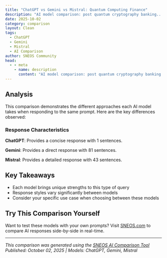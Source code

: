 ```yaml
---
title: "ChatGPT vs Gemini vs Mistral: Quantum Computing Finance"
description: "AI model comparison: post quantum cryptography banking..."
date: 2025-10-02
category: comparison
layout: Clean
tags:
  - ChatGPT
  - Gemini
  - Mistral
  - AI Comparison
author: SNEOS Community
head:
  - - meta
    - name: description
      content: "AI model comparison: post quantum cryptography banking..."
---
```


<ChatComparison
  title="ChatGPT vs Gemini vs Mistral: Quantum Computing Finance"
  prompt="post quantum cryptography banking"
  :responses='{
    "ChatGPT": "Error calling OpenAI API.",
    "Gemini": "Okay, let\u0027s dive into the world of Post-Quantum Cryptography (PQC) and its implications for the banking sector. This is a critical area because the advent of quantum computers poses a significant threat to the security of current banking systems.\n\n**The Threat: Quantum Computers and Current Cryptography**\n\n*   **Current Encryption Relying on Math:**  Most of the cryptographic algorithms used today (like RSA, ECC - Elliptic Curve Cryptography) rely on the computational difficulty of certain mathematical problems, such as factoring large numbers or solving the discrete logarithm problem.\n*   **Shor\u0027s Algorithm:**  Quantum computers, using algorithms like Shor\u0027s algorithm, can solve these problems exponentially faster than classical computers. This means that existing encryption standards could be broken relatively easily by a sufficiently powerful quantum computer.\n*   **Banking is a Prime Target:** Banks are a massive repository of sensitive financial data, making them a prime target for malicious actors. If a quantum computer could break the encryption protecting this data, the consequences could be catastrophic (massive theft, systemic instability, loss of customer trust, etc.).\n\n**Post-Quantum Cryptography (PQC): The Solution**\n\nPQC refers to cryptographic algorithms that are believed to be resistant to attacks by both classical and quantum computers. These algorithms are based on different mathematical problems that are thought to be hard even for quantum computers.\n\n**Key PQC Approaches**\n\nSeveral families of PQC algorithms are being actively researched and developed:\n\n*   **Lattice-based cryptography:** Based on the difficulty of solving problems on mathematical lattices. (e.g., Crystals-Kyber, Crystals-Dilithium)\n*   **Code-based cryptography:** Relies on the difficulty of decoding general error-correcting codes. (e.g., Classic McEliece)\n*   **Multivariate cryptography:**  Uses systems of multivariate polynomials over finite fields. (e.g., Rainbow)\n*   **Hash-based cryptography:** Relies on the security of hash functions.  (e.g., SPHINCS\u002B)\n*   **Isogeny-based cryptography:** Based on the difficulty of finding isogenies between elliptic curves. (e.g., SIKE - now broken, highlighting the need for caution and ongoing research)\n\n**PQC in Banking: What Needs to Happen**\n\nBanks need to take a proactive and multi-faceted approach to adopt PQC:\n\n1.  **Awareness and Risk Assessment:**\n    *   Banks need to understand the quantum threat and assess their exposure.\n    *   Identify which systems are most vulnerable (e.g., online banking, payment processing, data storage).\n    *   Quantify the potential impact of a successful quantum attack.\n    *   Prioritize systems for PQC migration based on risk.\n\n2.  **Monitoring and Research:**\n    *   Stay up-to-date with the latest developments in PQC research and standardization.\n    *   Follow the progress of organizations like NIST (National Institute of Standards and Technology) in their PQC standardization process. (NIST has already announced the first set of PQC algorithms to be standardized).\n    *   Participate in industry groups and forums to share knowledge and best practices.\n\n3.  **Testing and Experimentation:**\n    *   Pilot PQC algorithms in non-critical environments to gain experience with their implementation and performance.\n    *   Evaluate the impact of PQC on existing systems and infrastructure.\n    *   Test the integration of PQC with different hardware and software platforms.\n    *   Consider using hybrid approaches, combining existing encryption with PQC algorithms.\n\n4.  **Migration Planning:**\n    *   Develop a detailed migration plan for transitioning to PQC.\n    *   Prioritize systems based on their risk profile and the availability of suitable PQC solutions.\n    *   Consider a phased approach to migration, starting with the most critical systems.\n    *   Plan for the cost and resources required for PQC implementation.\n\n5.  **Collaboration and Standards:**\n    *   Work with industry partners, vendors, and regulators to develop common standards for PQC implementation.\n    *   Collaborate with other banks to share knowledge and best practices.\n    *   Advocate for government support for PQC research and development.\n\n6.  **Hardware Considerations:** Some PQC algorithms are computationally intensive. This means that banks may need to upgrade their hardware infrastructure to support PQC, particularly for high-volume transaction processing.\n\n7.  **Key Management:**  Robust key management is essential for PQC. Banks need to develop secure key generation, storage, and distribution mechanisms for PQC keys.\n\n**Specific Banking Applications Impacted**\n\n*   **Online Banking:** Securing user logins, transactions, and data transmission.\n*   **ATM Networks:** Protecting communication between ATMs and the central banking system.\n*   **Payment Processing:** Securing credit card transactions and other payment methods.\n*   **Data Storage:** Encrypting sensitive customer data stored in databases and cloud storage.\n*   **SWIFT Network:** Securing international financial transactions.\n*   **Mobile Banking:** Protecting mobile banking apps and their communication with the bank\u0027s servers.\n*   **Blockchain/DLT applications:** If banks are using blockchain, the cryptographic primitives used for transactions need to be quantum-resistant.\n\n**Challenges and Considerations**\n\n*   **Performance Overhead:** Some PQC algorithms can be computationally more expensive than current encryption methods, which could impact performance.\n*   **Algorithm Maturity:** PQC is a relatively new field, and some algorithms may not be as mature as current encryption standards. There\u0027s still a risk of vulnerabilities being discovered.\n*   **Standardization:** The standardization of PQC algorithms is still ongoing, which can make it difficult for banks to choose the right algorithms to implement.\n*   **Cost:** Implementing PQC can be expensive, requiring investment in new hardware, software, and expertise.\n*   **Complexity:** PQC implementation can be complex, requiring specialized knowledge and skills.\n*   **Backward Compatibility:** Ensuring compatibility with existing systems and infrastructure is a major challenge.\n\n**The Role of Regulators**\n\nRegulators play a crucial role in driving the adoption of PQC in the banking sector. They can:\n\n*   Issue guidance and regulations on PQC implementation.\n*   Set deadlines for banks to transition to PQC.\n*   Provide funding for PQC research and development.\n*   Promote collaboration between banks and other stakeholders.\n\n**In Summary**\n\nThe transition to PQC is a significant undertaking for the banking sector. It requires a proactive and comprehensive approach, involving awareness, research, testing, migration planning, and collaboration. Banks that take early action to prepare for the quantum threat will be better positioned to protect their systems and data in the future.  The key is to start planning and experimenting now, rather than waiting until a quantum computer poses an immediate threat. This includes actively tracking NIST\u0027s PQC standardization efforts and engaging with the cybersecurity community.\n",
    "Mistral": "Post-quantum cryptography (PQC) is a critical area of research and development for the banking industry, as it aims to create cryptographic algorithms that are secure against the potential threat posed by quantum computers. Quantum computers, with their ability to solve certain types of problems much faster than classical computers, could potentially break many of the cryptographic systems currently in use, such as RSA and ECC. Here are some key considerations for post-quantum cryptography in banking:\n\n### 1. **Algorithm Selection**\n   - **NIST Standardization Process**: The National Institute of Standards and Technology (NIST) is leading efforts to standardize post-quantum cryptographic algorithms. Banks should closely follow NIST\u0027s recommendations and adopt algorithms that have been thoroughly vetted.\n   - **Hybrid Approaches**: Until post-quantum algorithms are fully standardized and widely adopted, banks may consider using hybrid cryptographic systems that combine classical and post-quantum algorithms.\n\n### 2. **Key Management**\n   - **Key Generation and Distribution**: Post-quantum algorithms will require new methods for key generation and distribution. Banks need to ensure that these processes are secure and efficient.\n   - **Key Storage**: Secure storage of cryptographic keys is crucial. Banks should implement robust key management systems that are resistant to quantum attacks.\n\n### 3. **Digital Signatures**\n   - **Transaction Authentication**: Digital signatures are essential for authenticating transactions. Post-quantum digital signature schemes, such as those based on lattice-based cryptography, need to be integrated into banking systems.\n   - **Non-repudiation**: Ensuring that transactions cannot be denied by the sender is critical. Post-quantum digital signatures must provide strong non-repudiation guarantees.\n\n### 4. **Encryption**\n   - **Data Protection**: Encryption is used to protect sensitive data, such as customer information and transaction details. Banks need to adopt post-quantum encryption algorithms to ensure data security.\n   - **Secure Communication**: Encryption is also used to secure communication channels between banks, customers, and other financial institutions. Post-quantum encryption algorithms must be integrated into these communication systems.\n\n### 5. **Compliance and Regulation**\n   - **Regulatory Requirements**: Banks must comply with various regulatory requirements related to data protection and security. Adopting post-quantum cryptography may require updates to compliance frameworks.\n   - **Audit and Reporting**: Banks need to ensure that their post-quantum cryptographic systems are auditable and that they can provide reports to regulatory bodies as needed.\n\n### 6. **Interoperability**\n   - **Cross-border Transactions**: Banks often engage in cross-border transactions, which require interoperability with other financial institutions. Post-quantum cryptographic systems must be compatible with international standards.\n   - **Integration with Existing Systems**: Banks need to ensure that post-quantum cryptographic systems can be integrated with existing banking infrastructure without disrupting operations.\n\n### 7. **Customer Trust and Confidence**\n   - **Transparency**: Banks should be transparent about their adoption of post-quantum cryptography and how it enhances security.\n   - **Education**: Educating customers about the importance of post-quantum cryptography can build trust and confidence in the bank\u0027s security measures.\n\n### 8. **Research and Development**\n   - **Collaboration**: Banks should collaborate with academic institutions, research organizations, and technology companies to stay at the forefront of post-quantum cryptography developments.\n   - **Innovation**: Continuous innovation in cryptographic techniques and technologies is essential to stay ahead of potential threats.\n\n### 9. **Risk Management**\n   - **Threat Assessment**: Banks need to conduct thorough risk assessments to understand the potential impact of quantum computing on their cryptographic systems.\n   - **Mitigation Strategies**: Developing and implementing mitigation strategies to address identified risks is crucial.\n\n### 10. **Training and Awareness**\n   - **Employee Training**: Ensuring that employees are trained in the use and importance of post-quantum cryptography is essential.\n   - **Awareness Programs**: Implementing awareness programs to educate stakeholders about the importance of post-quantum cryptography can enhance overall security.\n\nIn summary, post-quantum cryptography is a vital area for the banking industry to ensure the security of financial transactions and data in the face of advancing quantum computing technologies. Banks need to adopt a proactive approach to integrate post-quantum cryptographic systems, ensuring they are prepared for the future."
  }'
  published-date="12:44"
/>

## Analysis

This comparison demonstrates the different approaches each AI model takes when responding to the same prompt. Here are the key differences observed:

### Response Characteristics

**ChatGPT**: Provides a concise response with 1 sentences. 

**Gemini**: Provides a direct response with 81 sentences. 

**Mistral**: Provides a detailed response with 43 sentences. 

## Key Takeaways

- Each model brings unique strengths to this type of query
- Response styles vary significantly between models
- Consider your specific use case when choosing between these models

## Try This Comparison Yourself

Want to test these models with your own prompts? Visit [SNEOS.com](https://sneos.com) to compare AI responses side-by-side in real-time.

---

*This comparison was generated using the [SNEOS AI Comparison Tool](https://sneos.com)*
*Published: October 02, 2025 | Models: ChatGPT, Gemini, Mistral*
